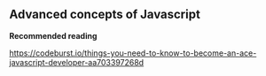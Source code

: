 ## Advanced concepts of Javascript

**Recommended reading**

https://codeburst.io/things-you-need-to-know-to-become-an-ace-javascript-developer-aa703397268d
